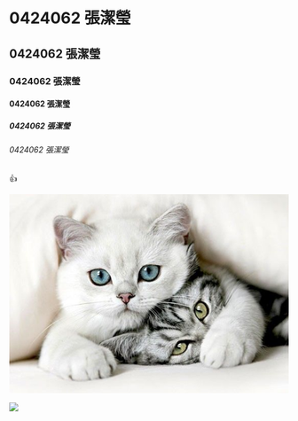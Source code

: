 # 0424062 張潔瑩
## 0424062 張潔瑩
### 0424062 張潔瑩
#### 0424062 張潔瑩
##### 0424062 張潔瑩
###### 0424062 張潔瑩

:thumbsup:

![](123.jpg "cutes")

[![](https://images.genius.com/5c4e44cfc23313606a15c6bdd3000a24.620x620x1.jpg)](https://www.youtube.com/watch?v=BzYnNdJhZQw "IU_Through the Night")


